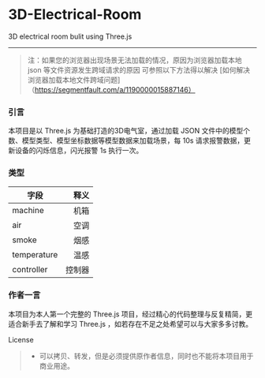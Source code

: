 # 3D-Electrical-Room
3D electrical room bulit using Three.js

-----
> 注：如果您的浏览器出现场景无法加载的情况，原因为浏览器加载本地 json 等文件资源发生跨域请求的原因
> 可参照以下方法得以解决 [如何解决浏览器加载本地文件跨域问题]（https://segmentfault.com/a/1190000015887146）

### 引言
本项目是以 Three.js 为基础打造的3D电气室，通过加载 JSON 文件中的模型个数、模型类型、模型坐标数据等模型数据来加载场景，每 10s 请求报警数据，更新设备的闪烁信息，闪光报警 1s 执行一次。

### 类型
| 字段 | 释义 |
| --------    | -----:|
| machine     | 机箱 |
| air         | 空调 |
| smoke       | 烟感 |
| temperature | 温感 |
| controller  | 控制器 |

### 作者一言
本项目为本人第一个完整的 Three.js 项目，经过精心的代码整理与反复精简，更适合新手去了解和学习 Three.js ，如若存在不足之处希望可以与大家多多讨教。

License
> * 可以拷贝、转发，但是必须提供原作者信息，同时也不能将本项目用于商业用途。